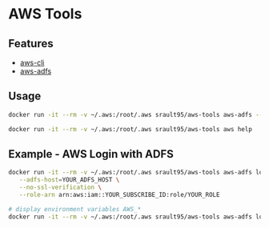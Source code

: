 # AWS Tools

## Features

- [aws-cli](https://github.com/aws/aws-cli)
- [aws-adfs](https://github.com/funfin/aws-adfs)

## Usage

```bash
docker run -it --rm -v ~/.aws:/root/.aws srault95/aws-tools aws-adfs --help

docker run -it --rm -v ~/.aws:/root/.aws srault95/aws-tools aws help
```

## Example - AWS Login with ADFS

```bash
docker run -it --rm -v ~/.aws:/root/.aws srault95/aws-tools aws-adfs login \
   --adfs-host=YOUR_ADFS_HOST \
   --no-ssl-verification \
   --role-arn arn:aws:iam::YOUR_SUBSCRIBE_ID:role/YOUR_ROLE

# display environment variables AWS_*
docker run -it --rm -v ~/.aws:/root/.aws srault95/aws-tools aws-adfs login --printenv
```
